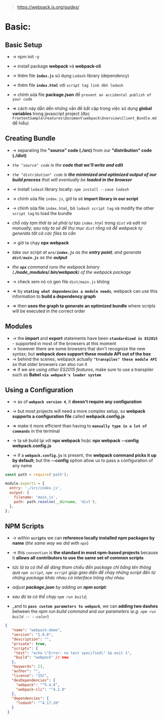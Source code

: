 > https://webpack.js.org/guides/

# Basic:

## Basic Setup 
* -> npm init -y
* -> install package **webpack** và **webpack-cli**
* -> thêm file **`index.js`** sử dụng `Lodash` library (dependency)
* -> thêm file **`index.html`** với `script tag link đến lodash`
* -> chỉnh sửa file **package.json** để `prevent an accidental publish of your code`

* => cách này dẫn dến những vấn đề bất cập trong việc sử dụng **global variables** trong javascript project (đọc `FrontentSample\Features\Document\webpack\Overview\Client_Bundle.md` để hiểu)

## Creating Bundle
* -> separating the **"source" code (./src)** from our **"distribution" code (./dist)**
* _`the "source" code` is the **code that we'll write and edit**_
* _`the "distribution" code` is **the minimized and optimized output of our build process** that will eventually be **loaded in the browser**_

* -> install `lodash` library locally: _`npm install --save lodash`_
* -> chỉnh sửa file `index.js`, giờ ta sẽ **import library in our script**
* -> chỉnh sửa file `index.html`, bỏ `lodash script tag` và modify the other `script tag` to load the bundle
* _chỗ này tạm thời ta sẽ phải tự tạo `index.html` trong `dist` và edit nó manually; sau này ta sẽ để thư mục `dist` rỗng và để webpack tự generate tất cả các files ta cần_

* -> giờ ta chạy **npx webpack** 
* _take our script at **`src/index.js`** as the **entry point**; and generate **`dist/main.js`** as the **output**_
* _the **`npx`** command runs the webpack binary (**./node_modules/.bin/webpack**) of the webpack package_

* -> check xem nó có gen file `dist/main.js` không

* => by **`stating what dependencies a module needs`**, webpack can use this information to **build a dependency graph**
* => then **uses the graph to generate an optimized bundle** where scripts will be executed in the correct order

## Modules
* -> the **import** and **export** statements have been **`standardized in ES2015`** - supported in most of the browsers at this moment
* -> however there are some browsers that don't recognize the new syntax; but **webpack does support these module API out of the box**
* -> behind the scenes, webpack actually **`"transpiles" these module API`** so that older browsers can also run it 
* => if we are _using other ES2015 features_, make sure to use a transpiler such as **Babel** **`via webpack's loader system`**

## Using a Configuration
* -> as of **`webpack version 4`**, it **doesn't require any configuration**
* -> but most projects will need a more complex setup, so **webpack supports a configuration file** called **webpack.config.js**
* => make it more efficient than having to **`manually type in a lot of commands`** in the terminal

* -> ta sẽ build lại với **npx webpack** hoặc **npx webpack --config webpack.config.js**
* -> if a **`webpack.config.js`** is present, the **webpack command picks it up by default**; but the **--config** option allow us to pass a configuration of any name 

```js - webpack.config.js
const path = require('path');

module.exports = {
  entry: './src/index.js',
  output: {
    filename: 'main.js',
    path: path.resolve(__dirname, 'dist'),
  },
};
```

## NPM Scripts
* -> within **`scripts`** we can **reference locally installed npm packages by name** (_the same way we did with `npx`_)
* -> this `convention` is **the standard in most npm-based projects** because it **allows all contributors to use the same set of common scripts**
* _tức là ta có thể dễ dàng tham chiếu đến package chỉ bằng tên thông qua `npm script`, `npm script` giúp giao diện để chạy những script đến từ những package khác nhau có interface trông như nhau_

* _adjust **package.json** by adding an **npm script**:_
* _sau đó ta có thể chạy `npm run build`_; 
* _and to **`pass custom parameters to webpack`**, we can **adding two dashes** between the _npm run build command_ and _our parameters_ (_e.g. `npm run build -- --color`_)

```json - package.json
{
   "name": "webpack-demo",
   "version": "1.0.0",
   "description": "",
   "private": true,
   "scripts": {
    "test": "echo \"Error: no test specified\" && exit 1",
    "build": "webpack" // new
   },
   "keywords": [],
   "author": "",
   "license": "ISC",
   "devDependencies": {
     "webpack": "^5.4.0",
     "webpack-cli": "^4.2.0"
   },
   "dependencies": {
     "lodash": "^4.17.20"
   }
 }
```